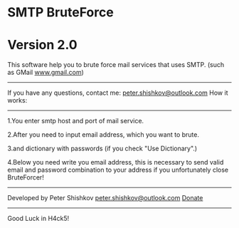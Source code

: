 # SMTP BruteForce
# Version 2.0

This software help you to brute force mail services that uses SMTP. (such as GMail www.gmail.com)
***
If you have any questions, contact me: peter.shishkov@outlook.com
How it works:
***
1.You enter smtp host and port of mail service.

2.After you need to input email address, which you want to brute.

3.and dictionary with passwords (if you check "Use Dictionary".)

4.Below you need write you email address, this is necessary to send valid email and password combination to your address if you unfortunately close BruteForcer!
***
Developed by Peter Shishkov peter.shishkov@outlook.com
[Donate](https://paypal.me/vo1t/)
***
Good Luck in H4ck5!
